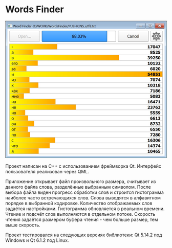 # Words Finder

![screenshot](https://github.com/veprikovnv/WordsFinder/blob/main/screenshot.jpg?raw=true "App screenshot")

Проект написан на C++ с использованием фреймворка Qt. Интерфейс пользователя реализован через QML.

Приложение открывает файл произвольного размера, считывает из данного файла слова, разделённые выбранным символом. После выбора файла виден прогресс обработки слов и строится гистограмма наиболее часто встречающихся слов. Слова выводятся в алфавитном порядке в выбранной кодировке. Количество отображаемых слов задаётся настройками. Гистограмма обновляется в реальном времени. Чтение и подсчёт слов выполняются в отдельном потоке. Скорость чтения задаётся размером буфера чтения - чем больше размер, тем выше скорость.

Проект тестировался на следующих версиях библиотеки: Qt 5.14.2 под Windows и Qt 6.1.2 под Linux.
